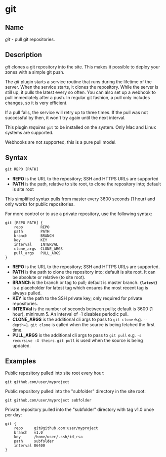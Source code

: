 # git

## Name

*git* - pull git repositories.

## Description

*git* clones a git repository into the site. This makes it possible to deploy your zones with a simple git push.

The *git* plugin starts a service routine that runs during the lifetime of the server. When the
service starts, it clones the repository. While the server is still up, it pulls the latest every
so often. You can also set up a webhook to pull immediately after a push. In regular git fashion, a
pull only includes changes, so it is very efficient.

If a pull fails, the service will retry up to three times. If the pull was not successful by then,
it won't try again until the next interval.

This plugin *requires* `git` to be installed on the system. Only Mac and Linux systems are
supported.

Webhooks are not supported, this is a pure pull model.

## Syntax

``` txt
git REPO [PATH]
```
* **REPO** is the URL to the repository; SSH and HTTPS URLs are supported
* **PATH** is the path, relative to site root, to clone the repository into; default is site root

This simplified syntax pulls from master every 3600 seconds (1 hour) and only works for public
repositories.

For more control or to use a private repository, use the following syntax:

```
git [REPO PATH] {
	repo        REPO
	path        PATH
	branch      BRANCH
	key         KEY
	interval    INTERVAL
	clone_args  CLONE_ARGS
	pull_args   PULL_ARGS
}
```
* **REPO** is the URL to the repository; SSH and HTTPS URLs are supported.
* **PATH** is the path to clone the repository into; default is site root. It can be absolute or relative (to site root).
* **BRANCh** is the branch or tag to pull; default is master branch. **`{latest}`** is a placeholder for latest tag which ensures the most recent tag is always pulled.
* **KEY** is the path to the SSH private key; only required for private repositories.
* **INTERVal** is the number of seconds between pulls; default is 3600 (1 hour), minimum 5. An interval of -1 disables periodic pull.
* **CLONE_ARGS** is the additional cli args to pass to `git clone` e.g. `--depth=1`. `git clone` is called when the source is being fetched the first time.
* **PULL_ARGS** is the additional cli args to pass to `git pull` e.g. `-s recursive -X theirs`. `git pull` is used when the source is being updated.

## Examples

Public repository pulled into site root every hour:
```
git github.com/user/myproject
```

Public repository pulled into the "subfolder" directory in the site root:
```
git github.com/user/myproject subfolder
```

Private repository pulled into the "subfolder" directory with tag v1.0 once per day:
```
git {
	repo     git@github.com:user/myproject
	branch   v1.0
	key      /home/user/.ssh/id_rsa
	path     subfolder
	interval 86400
}
```
